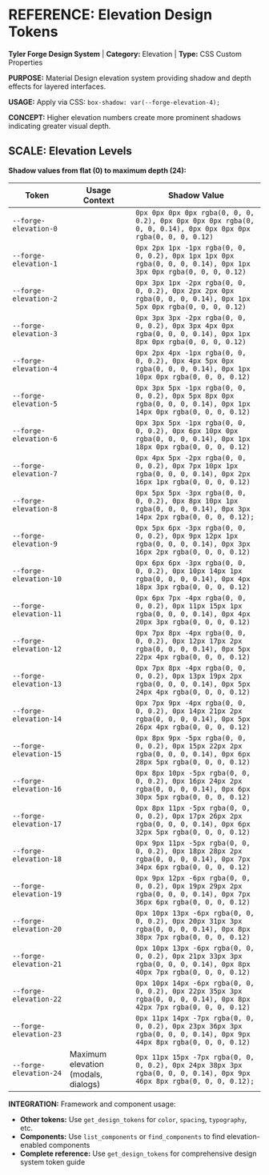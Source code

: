 # REFERENCE: Elevation Design Tokens

**Tyler Forge Design System** | **Category:** Elevation | **Type:** CSS Custom Properties

**PURPOSE:** Material Design elevation system providing shadow and depth effects for layered interfaces.

**USAGE:** Apply via CSS: `box-shadow: var(--forge-elevation-4);`

**CONCEPT:** Higher elevation numbers create more prominent shadows indicating greater visual depth.

## SCALE: Elevation Levels

**Shadow values from flat (0) to maximum depth (24):**

| Token | Usage Context | Shadow Value |
|-------|---------------|--------------|
| `--forge-elevation-0`  |   | `0px 0px 0px 0px rgba(0, 0, 0, 0.2), 0px 0px 0px 0px rgba(0, 0, 0, 0.14), 0px 0px 0px 0px rgba(0, 0, 0, 0.12)`        |
| `--forge-elevation-1`  |   | `0px 2px 1px -1px rgba(0, 0, 0, 0.2), 0px 1px 1px 0px rgba(0, 0, 0, 0.14), 0px 1px 3px 0px rgba(0, 0, 0, 0.12)`       |
| `--forge-elevation-2`  |   | `0px 3px 1px -2px rgba(0, 0, 0, 0.2), 0px 2px 2px 0px rgba(0, 0, 0, 0.14), 0px 1px 5px 0px rgba(0, 0, 0, 0.12)`       |
| `--forge-elevation-3`  |   | `0px 3px 3px -2px rgba(0, 0, 0, 0.2), 0px 3px 4px 0px rgba(0, 0, 0, 0.14), 0px 1px 8px 0px rgba(0, 0, 0, 0.12)`       |
| `--forge-elevation-4`  |   | `0px 2px 4px -1px rgba(0, 0, 0, 0.2), 0px 4px 5px 0px rgba(0, 0, 0, 0.14), 0px 1px 10px 0px rgba(0, 0, 0, 0.12)`      |
| `--forge-elevation-5`  |   | `0px 3px 5px -1px rgba(0, 0, 0, 0.2), 0px 5px 8px 0px rgba(0, 0, 0, 0.14), 0px 1px 14px 0px rgba(0, 0, 0, 0.12)`      |
| `--forge-elevation-6`  |   | `0px 3px 5px -1px rgba(0, 0, 0, 0.2), 0px 6px 10px 0px rgba(0, 0, 0, 0.14), 0px 1px 18px 0px rgba(0, 0, 0, 0.12)`     |
| `--forge-elevation-7`  |   | `0px 4px 5px -2px rgba(0, 0, 0, 0.2), 0px 7px 10px 1px rgba(0, 0, 0, 0.14), 0px 2px 16px 1px rgba(0, 0, 0, 0.12)`     |
| `--forge-elevation-8`  |   | `0px 5px 5px -3px rgba(0, 0, 0, 0.2), 0px 8px 10px 1px rgba(0, 0, 0, 0.14), 0px 3px 14px 2px rgba(0, 0, 0, 0.12);`    |
| `--forge-elevation-9`  |   | `0px 5px 6px -3px rgba(0, 0, 0, 0.2), 0px 9px 12px 1px rgba(0, 0, 0, 0.14), 0px 3px 16px 2px rgba(0, 0, 0, 0.12)`     |
| `--forge-elevation-10` |  | `0px 6px 6px -3px rgba(0, 0, 0, 0.2), 0px 10px 14px 1px rgba(0, 0, 0, 0.14), 0px 4px 18px 3px rgba(0, 0, 0, 0.12)`    |
| `--forge-elevation-11` |  | `0px 6px 7px -4px rgba(0, 0, 0, 0.2), 0px 11px 15px 1px rgba(0, 0, 0, 0.14), 0px 4px 20px 3px rgba(0, 0, 0, 0.12)`    |
| `--forge-elevation-12` |  | `0px 7px 8px -4px rgba(0, 0, 0, 0.2), 0px 12px 17px 2px rgba(0, 0, 0, 0.14), 0px 5px 22px 4px rgba(0, 0, 0, 0.12)`    |
| `--forge-elevation-13` |  | `0px 7px 8px -4px rgba(0, 0, 0, 0.2), 0px 13px 19px 2px rgba(0, 0, 0, 0.14), 0px 5px 24px 4px rgba(0, 0, 0, 0.12)`    |
| `--forge-elevation-14` |  | `0px 7px 9px -4px rgba(0, 0, 0, 0.2), 0px 14px 21px 2px rgba(0, 0, 0, 0.14), 0px 5px 26px 4px rgba(0, 0, 0, 0.12)`    |
| `--forge-elevation-15` |  | `0px 8px 9px -5px rgba(0, 0, 0, 0.2), 0px 15px 22px 2px rgba(0, 0, 0, 0.14), 0px 6px 28px 5px rgba(0, 0, 0, 0.12)`    |
| `--forge-elevation-16` |  | `0px 8px 10px -5px rgba(0, 0, 0, 0.2), 0px 16px 24px 2px rgba(0, 0, 0, 0.14), 0px 6px 30px 5px rgba(0, 0, 0, 0.12)`   |
| `--forge-elevation-17` |  | `0px 8px 11px -5px rgba(0, 0, 0, 0.2), 0px 17px 26px 2px rgba(0, 0, 0, 0.14), 0px 6px 32px 5px rgba(0, 0, 0, 0.12)`   |
| `--forge-elevation-18` |  | `0px 9px 11px -5px rgba(0, 0, 0, 0.2), 0px 18px 28px 2px rgba(0, 0, 0, 0.14), 0px 7px 34px 6px rgba(0, 0, 0, 0.12)`   |
| `--forge-elevation-19` |  | `0px 9px 12px -6px rgba(0, 0, 0, 0.2), 0px 19px 29px 2px rgba(0, 0, 0, 0.14), 0px 7px 36px 6px rgba(0, 0, 0, 0.12)`   |
| `--forge-elevation-20` |  | `0px 10px 13px -6px rgba(0, 0, 0, 0.2), 0px 20px 31px 3px rgba(0, 0, 0, 0.14), 0px 8px 38px 7px rgba(0, 0, 0, 0.12)`  |
| `--forge-elevation-21` |  | `0px 10px 13px -6px rgba(0, 0, 0, 0.2), 0px 21px 33px 3px rgba(0, 0, 0, 0.14), 0px 8px 40px 7px rgba(0, 0, 0, 0.12)`  |
| `--forge-elevation-22` |  | `0px 10px 14px -6px rgba(0, 0, 0, 0.2), 0px 22px 35px 3px rgba(0, 0, 0, 0.14), 0px 8px 42px 7px rgba(0, 0, 0, 0.12)`  |
| `--forge-elevation-23` |  | `0px 11px 14px -7px rgba(0, 0, 0, 0.2), 0px 23px 36px 3px rgba(0, 0, 0, 0.14), 0px 9px 44px 8px rgba(0, 0, 0, 0.12)`  |
| `--forge-elevation-24` | Maximum elevation (modals, dialogs) | `0px 11px 15px -7px rgba(0, 0, 0, 0.2), 0px 24px 38px 3px rgba(0, 0, 0, 0.14), 0px 9px 46px 8px rgba(0, 0, 0, 0.12);` |

**INTEGRATION:** Framework and component usage:
- **Other tokens:** Use `get_design_tokens` for `color`, `spacing`, `typography`, etc.
- **Components:** Use `list_components` or `find_components` to find elevation-enabled components
- **Complete reference:** Use `get_design_tokens` for comprehensive design system token guide
